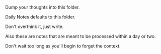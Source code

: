 Dump your thoughts into this folder.

Daily Notes defaults to this folder.

Don't overthink it, just write.

Also these are notes that are meant to be processed within a day or two.

Don't wait too long as you'll begin to forget the context.
